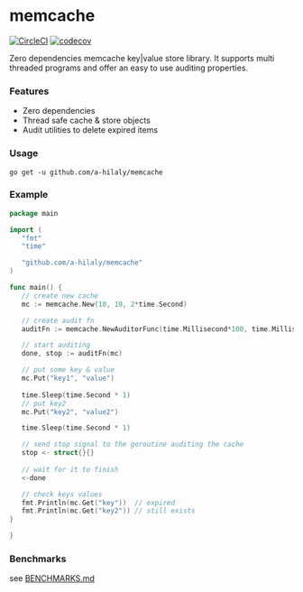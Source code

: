# memcache
[![CircleCI](https://circleci.com/gh/A-Hilaly/memcache/tree/master.svg?style=svg&circle-token=8ae9aff37a33b81224f4bdb43b5d5621ac766f7b)](https://circleci.com/gh/A-Hilaly/memcache/tree/master) [![codecov](https://codecov.io/gh/A-Hilaly/memcache/branch/master/graph/badge.svg)](https://codecov.io/gh/A-Hilaly/memcache)

Zero dependencies memcache key|value store library. It supports multi threaded programs and offer an easy to use auditing properties.

### Features

- Zero dependencies 
- Thread safe cache & store objects
- Audit utilities to delete expired items

### Usage

```shell
go get -u github.com/a-hilaly/memcache
```

### Example

 ```go
package main

import (
	"fmt"
	"time"

	"github.com/a-hilaly/memcache"
)

func main() {
	// create new cache
	mc := memcache.New(10, 10, 2*time.Second)

	// create audit fn
	auditFn := memcache.NewAuditorFunc(time.Millisecond*100, time.Millisecond*500)

    // start auditing
	done, stop := auditFn(mc)

	// put some key & value
    mc.Put("key1", "value")
    
	time.Sleep(time.Second * 1)
	// put key2
	mc.Put("key2", "value2")

	time.Sleep(time.Second * 1)

	// send stop signal to the goroutine auditing the cache
    stop <- struct{}{}
    
	// wait for it to finish
	<-done

	// check keys values
	fmt.Println(mc.Get("key"))  // expired
	fmt.Println(mc.Get("key2")) // still exists
}

}
 ```
### Benchmarks

see [BENCHMARKS.md](BENCHMARKS.md)